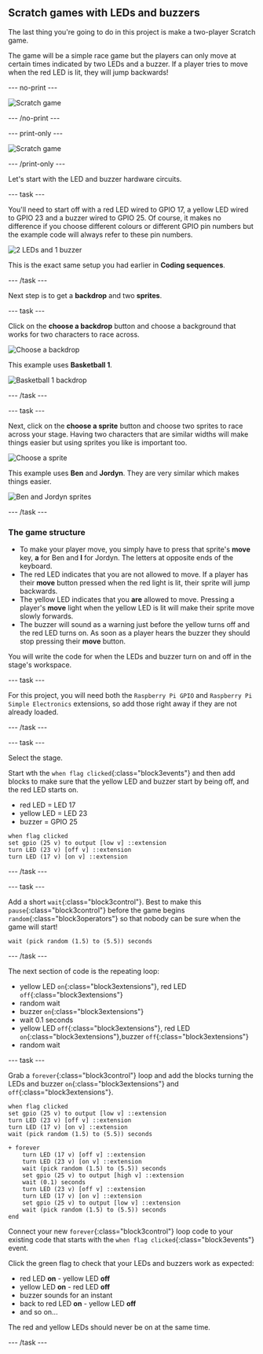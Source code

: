 ## Scratch games with LEDs and buzzers

The last thing you're going to do in this project is make a two-player Scratch game.

The game will be a simple race game but the players can only move at certain times indicated by two LEDs and a buzzer. If a player tries to move when the red LED is lit, they will jump backwards!

--- no-print ---

![Scratch game](images/scratchGame_final.gif)

--- /no-print ---

--- print-only ---

![Scratch game](images/scratchGame_final.png)

--- /print-only ---

Let's start with the LED and buzzer hardware circuits.

--- task ---

You'll need to start off with a red LED wired to GPIO 17, a yellow LED wired to GPIO 23 and a buzzer wired to GPIO 25. Of course, it makes no difference if you choose different colours or different GPIO pin numbers but the example code will always refer to these pin numbers.

![2 LEDs and 1 buzzer](images/scratchGame_2LEDsAnd1Buzzer.png)

This is the exact same setup you had earlier in **Coding sequences**.

--- /task ---

Next step is to get a **backdrop** and two **sprites**.

--- task ---

Click on the **choose a backdrop** button and choose a background that works for two characters to race across. 

![Choose a backdrop](images/scratchGame_chooseBackdropButton.png)

This example uses **Basketball 1**.

![Basketball 1 backdrop](images/scratchGame_basketballBackdrop.png)

--- /task ---

--- task ---

Next, click on the **choose a sprite** button and choose two sprites to race across your stage. Having two characters that are similar widths will make things easier but using sprites you like is important too.

![Choose a sprite](images/scratchGame_chooseSpriteButton.png)

This example uses **Ben** and **Jordyn**. They are very similar which makes things easier.

![Ben and Jordyn sprites](images/scratchGame_benAndJordynSprites.png)

--- /task ---

### The game structure

+ To make your player move, you simply have to press that sprite's **move** key, **a** for Ben and **l** for Jordyn. The letters at opposite ends of the keyboard.
+ The red LED indicates that you are not allowed to move. If a player has their **move** button pressed when the red light is lit, their sprite will jump backwards.
+ The yellow LED indicates that you **are** allowed to move. Pressing a player's **move** light when the yellow LED is lit will make their sprite move slowly forwards.
+ The buzzer will sound as a warning just before the yellow turns off and the red LED turns on. As soon as a player hears the buzzer they should stop pressing their **move** button.

You will write the code for when the LEDs and buzzer turn on and off in the stage's workspace.

--- task ---

For this project, you will need both the `Raspberry Pi GPIO` and `Raspberry Pi Simple Electronics` extensions, so add those right away if they are not already loaded.

--- /task ---

--- task ---

Select the stage.

Start wth the `when flag clicked`{:class="block3events"} and then add blocks to make sure that the yellow LED and buzzer start by being off, and the red LED starts on.

+ red LED = LED 17
+ yellow LED = LED 23
+ buzzer = GPIO 25

```blocks3
when flag clicked
set gpio (25 v) to output [low v] ::extension
turn LED (23 v) [off v] ::extension
turn LED (17 v) [on v] ::extension
```

--- /task ---

--- task ---

Add a short `wait`{:class="block3control"}. Best to make this `pause`{:class="block3control"} before the game begins `random`{:class="block3operators"} so that nobody can be sure when the game will start!

```blocks3
wait (pick random (1.5) to (5.5)) seconds
```

--- /task ---

The next section of code is the repeating loop:
+ yellow LED `on`{:class="block3extensions"}, red LED `off`{:class="block3extensions"}
+ random wait
+ buzzer `on`{:class="block3extensions"}
+ wait 0.1 seconds
+ yellow LED `off`{:class="block3extensions"}, red LED `on`{:class="block3extensions"},buzzer `off`{:class="block3extensions"}
+ random wait

--- task ---

Grab a `forever`{:class="block3control"} loop and add the blocks turning the LEDs and buzzer `on`{:class="block3extensions"} and `off`{:class="block3extensions"}.

```blocks3
when flag clicked
set gpio (25 v) to output [low v] ::extension
turn LED (23 v) [off v] ::extension
turn LED (17 v) [on v] ::extension
wait (pick random (1.5) to (5.5)) seconds

+ forever
    turn LED (17 v) [off v] ::extension
    turn LED (23 v) [on v] ::extension
    wait (pick random (1.5) to (5.5)) seconds
    set gpio (25 v) to output [high v] ::extension   
    wait (0.1) seconds
    turn LED (23 v) [off v] ::extension
    turn LED (17 v) [on v] ::extension
    set gpio (25 v) to output [low v] ::extension
    wait (pick random (1.5) to (5.5)) seconds
end
```

Connect your new `forever`{:class="block3control"} loop code to your existing code that starts with the `when flag clicked`{:class="block3events"} event.

Click the green flag to check that your LEDs and buzzers work as expected:

+ red LED **on** - yellow LED **off**
+ yellow LED **on** - red LED **off**
+ buzzer sounds for an instant
+ back to red LED **on** - yellow LED **off**
+ and so on...

The red and yellow LEDs should never be on at the same time.

--- /task ---
